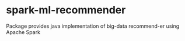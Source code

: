 # spark-ml-recommender
Package provides java implementation of big-data recommend-er using Apache Spark

